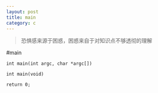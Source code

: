 ```yaml
---
layout: post
title: main
category: c
---
```


>恐惧感来源于困惑，困惑来自于对知识点不够透彻的理解

#main

    int main(int argc, char *argc[])
    
    int main(void)
    
    return 0;
    
